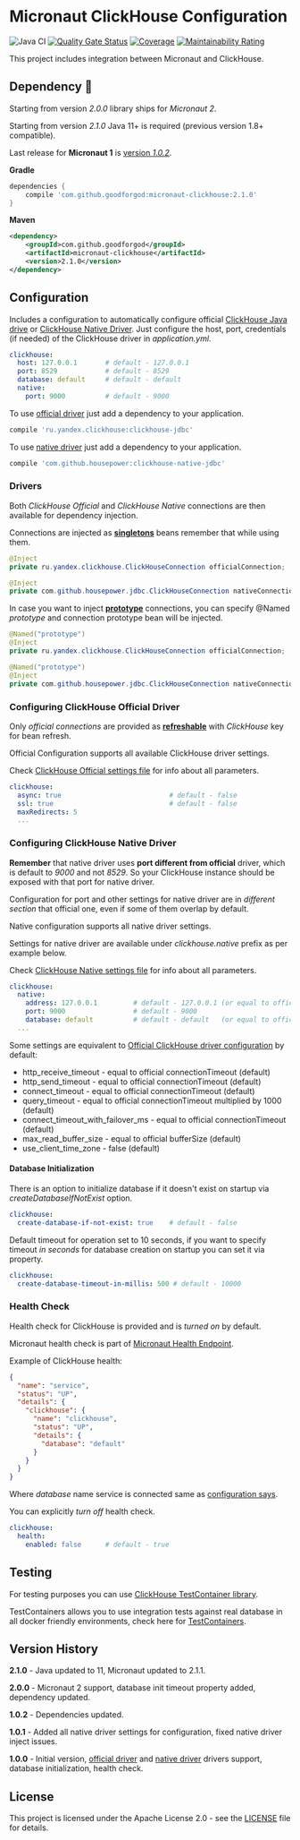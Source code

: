 # Micronaut ClickHouse Configuration

![Java CI](https://github.com/GoodforGod/micronaut-clickhouse/workflows/Java%20CI/badge.svg)
[![Quality Gate Status](https://sonarcloud.io/api/project_badges/measure?project=GoodforGod_micronaut-clickhouse&metric=alert_status)](https://sonarcloud.io/dashboard?id=GoodforGod_micronaut-clickhouse)
[![Coverage](https://sonarcloud.io/api/project_badges/measure?project=GoodforGod_micronaut-clickhouse&metric=coverage)](https://sonarcloud.io/dashboard?id=GoodforGod_micronaut-clickhouse)
[![Maintainability Rating](https://sonarcloud.io/api/project_badges/measure?project=GoodforGod_micronaut-clickhouse&metric=sqale_rating)](https://sonarcloud.io/dashboard?id=GoodforGod_micronaut-clickhouse)

This project includes integration between Micronaut and ClickHouse.

## Dependency :rocket:

Starting from version *2.0.0* library ships for *Micronaut 2*.

Starting from version *2.1.0* Java 11+ is required (previous version 1.8+ compatible).

Last release for **Micronaut 1** is [version *1.0.2*](https://github.com/GoodforGod/micronaut-clickhouse/releases/tag/v1.0.2).

**Gradle**
```groovy
dependencies {
    compile 'com.github.goodforgod:micronaut-clickhouse:2.1.0'
}
```

**Maven**
```xml
<dependency>
    <groupId>com.github.goodforgod</groupId>
    <artifactId>micronaut-clickhouse</artifactId>
    <version>2.1.0</version>
</dependency>
```


## Configuration

Includes a configuration to automatically configure official [ClickHouse Java drive](https://github.com/ClickHouse/clickhouse-jdbc)
or [ClickHouse Native Driver](https://github.com/housepower/ClickHouse-Native-JDBC). 
Just configure the host, port, credentials (if needed) of the ClickHouse driver in *application.yml*.

```yaml
clickhouse:
  host: 127.0.0.1       # default - 127.0.0.1
  port: 8529            # default - 8529
  database: default     # default - default
  native:
    port: 9000          # default - 9000
```

To use [official driver](https://github.com/ClickHouse/clickhouse-jdbc) just add a dependency to your application.

```groovy
compile 'ru.yandex.clickhouse:clickhouse-jdbc'
```

To use [native driver](https://github.com/housepower/ClickHouse-Native-JDBC) just add a dependency to your application.

```groovy
compile 'com.github.housepower:clickhouse-native-jdbc'
```

### Drivers

Both *ClickHouse Official* and *ClickHouse Native* connections are then available for dependency injection.

Connections are injected as [**singletons**](https://docs.micronaut.io/latest/guide/index.html#builtInScopes) 
beans remember that while using them.

```java
@Inject
private ru.yandex.clickhouse.ClickHouseConnection officialConnection;

@Inject
private com.github.housepower.jdbc.ClickHouseConnection nativeConnection;
```

In case you want to inject **[prototype](https://docs.micronaut.io/latest/guide/index.html#builtInScopes)**
connections, you can specify @Named *prototype* and connection prototype bean will be injected.

```java
@Named("prototype")
@Inject
private ru.yandex.clickhouse.ClickHouseConnection officialConnection;

@Named("prototype")
@Inject
private com.github.housepower.jdbc.ClickHouseConnection nativeConnection;
```

### Configuring ClickHouse Official Driver

Only *official connections* are provided as [**refreshable**](https://docs.micronaut.io/latest/guide/index.html#builtInScopes) with *ClickHouse* key for bean refresh.

Official Configuration supports all available ClickHouse driver settings.

Check [ClickHouse Official settings file](https://github.com/ClickHouse/clickhouse-jdbc/blob/master/src/main/java/ru/yandex/clickhouse/settings/ClickHouseProperties.java) 
for info about all parameters.
```yaml
clickhouse:
  async: true                           # default - false
  ssl: true                             # default - false
  maxRedirects: 5
  ...
```

### Configuring ClickHouse Native Driver


**Remember** that native driver uses **port different from official** driver, 
which is default to *9000* and not *8529*.
So your ClickHouse instance should be exposed with that port for native driver.

Configuration for port and other settings for native driver are in *different section* that official one, 
even if some of them overlap by default.

Native configuration supports all native driver settings.

Settings for native driver are available under *clickhouse.native* prefix as per example below.

Check [ClickHouse Native settings file](https://github.com/housepower/ClickHouse-Native-JDBC/blob/master/src/main/java/com/github/housepower/jdbc/settings/SettingKey.java) 
for info about all parameters.
```yaml
clickhouse:
  native:
    address: 127.0.0.1         # default - 127.0.0.1 (or equal to official driver config)
    port: 9000                 # default - 9000
    database: default          # default - default   (or equal to official driver config)
  ...
```

Some settings are equivalent to [Official ClickHouse driver configuration](#configuring-clickhouse-official-driver) by default:
* http_receive_timeout - equal to official connectionTimeout (default)
* http_send_timeout - equal to official connectionTimeout (default)
* connect_timeout - equal to official connectionTimeout (default)
* query_timeout - equal to official connectionTimeout multiplied by 1000 (default)
* connect_timeout_with_failover_ms - equal to official connectionTimeout (default)
* max_read_buffer_size - equal to official bufferSize (default)
* use_client_time_zone - false (default)

#### Database Initialization

There is an option to initialize database if it doesn't exist on startup via *createDatabaseIfNotExist* option.

```yaml
clickhouse:
  create-database-if-not-exist: true    # default - false
```

Default timeout for operation set to 10 seconds, if you want to specify timeout *in seconds* for database creation
on startup you can set it via property.

```yaml
clickhouse:
  create-database-timeout-in-millis: 500 # default - 10000
```

### Health Check

Health check for ClickHouse is provided and is *turned on* by default.

Micronaut health check is part of [Micronaut Health Endpoint](https://docs.micronaut.io/latest/guide/index.html#healthEndpoint).

Example of ClickHouse health:

```json
{
  "name": "service",
  "status": "UP",
  "details": {
    "clickhouse": {
      "name": "clickhouse",
      "status": "UP",
      "details": {
        "database": "default"
      }
    }
  }
}
```

Where *database* name service is connected same as [configuration says](#Configuration).

You can explicitly *turn off* health check.

```yaml
clickhouse:
  health:
    enabled: false      # default - true 
```

## Testing

For testing purposes you can use [ClickHouse TestContainer library](https://www.testcontainers.org/modules/databases/clickhouse/).

TestContainers allows you to use integration tests against real database in all docker friendly environments, 
check here for [TestContainers](https://www.testcontainers.org/).

## Version History

**2.1.0** - Java updated to 11, Micronaut updated to 2.1.1.

**2.0.0** - Micronaut 2 support, database init timeout property added, dependency updated.

**1.0.2** - Dependencies updated.

**1.0.1** - Added all native driver settings for configuration, fixed native driver inject issues.

**1.0.0** - Initial version, [official driver](https://github.com/ClickHouse/clickhouse-jdbc) and [native driver](https://github.com/housepower/ClickHouse-Native-JDBC) drivers support, database initialization, health check.

## License

This project is licensed under the Apache License 2.0 - see the [LICENSE](LICENSE) file for details.
